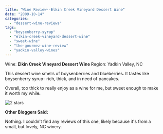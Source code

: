 ```yaml
---
title: "Wine Review--Elkin Creek Vineyard Dessert Wine"
date: "2009-10-14"
categories:
  - "dessert-wine-reviews"
tags:
  - "boysenberry-syrup"
  - "elkin-creek-vineyard-dessert-wine"
  - "sweet-wine"
  - "the-gourmez-wine-review"
  - "yadkin-valley-wines"
---
```


Wine: **Elkin Creek Vineyard Dessert Wine** Region: Yadkin Valley, NC

This dessert wine smells of boysenberries and blueberries. It tastes like boysenberry syrup- rich, thick, and in need of pancakes.

Overall, too thick to really enjoy as a wine for me, but sweet enough to make it worth my while.




<div class="caption">

![2 stars](http://s3.amazonaws.com/thegourmez-wpmedia/2009/02/rating_chicken11.gif "rating_chicken11")</div>


**Other Bloggers Said:**

Nothing. I couldn't find any reviews of this one, likely because it's from a small, but lovely, NC winery.
